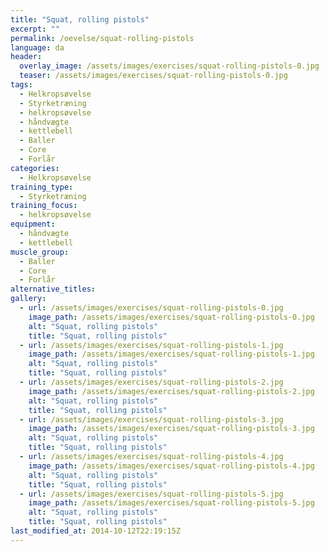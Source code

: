 ```yaml
---
title: "Squat, rolling pistols"
excerpt: ""
permalink: /oevelse/squat-rolling-pistols
language: da
header:
  overlay_image: /assets/images/exercises/squat-rolling-pistols-0.jpg
  teaser: /assets/images/exercises/squat-rolling-pistols-0.jpg
tags:
  - Helkropsøvelse
  - Styrketræning
  - helkropsøvelse
  - håndvægte
  - kettlebell
  - Baller
  - Core
  - Forlår
categories:
  - Helkropsøvelse
training_type: 
  - Styrketræning
training_focus: 
  - helkropsøvelse
equipment:
  - håndvægte
  - kettlebell
muscle_group:
  - Baller
  - Core
  - Forlår
alternative_titles:
gallery:
  - url: /assets/images/exercises/squat-rolling-pistols-0.jpg
    image_path: /assets/images/exercises/squat-rolling-pistols-0.jpg
    alt: "Squat, rolling pistols"
    title: "Squat, rolling pistols"
  - url: /assets/images/exercises/squat-rolling-pistols-1.jpg
    image_path: /assets/images/exercises/squat-rolling-pistols-1.jpg
    alt: "Squat, rolling pistols"
    title: "Squat, rolling pistols"
  - url: /assets/images/exercises/squat-rolling-pistols-2.jpg
    image_path: /assets/images/exercises/squat-rolling-pistols-2.jpg
    alt: "Squat, rolling pistols"
    title: "Squat, rolling pistols"
  - url: /assets/images/exercises/squat-rolling-pistols-3.jpg
    image_path: /assets/images/exercises/squat-rolling-pistols-3.jpg
    alt: "Squat, rolling pistols"
    title: "Squat, rolling pistols"
  - url: /assets/images/exercises/squat-rolling-pistols-4.jpg
    image_path: /assets/images/exercises/squat-rolling-pistols-4.jpg
    alt: "Squat, rolling pistols"
    title: "Squat, rolling pistols"
  - url: /assets/images/exercises/squat-rolling-pistols-5.jpg
    image_path: /assets/images/exercises/squat-rolling-pistols-5.jpg
    alt: "Squat, rolling pistols"
    title: "Squat, rolling pistols"
last_modified_at: 2014-10-12T22:19:15Z
---
```



